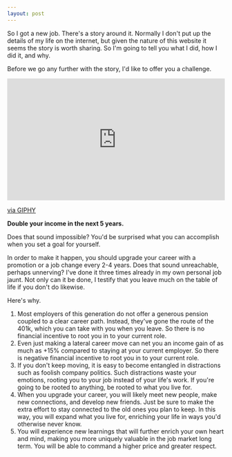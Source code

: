```yaml
---
layout: post
---
```


So I got a new job. There's a story around it. Normally I don't put up the details of my life on the internet, but given the nature of this website it seems the story is worth sharing. So I'm going to tell you what I did, how I did it, and why.

Before we go any further with the story, I'd like to offer you a challenge.

<div style="width:100%;height:0;padding-bottom:56%;position:relative;"><iframe src="https://giphy.com/embed/2yvoIFyZghBDszbIk3" width="100%" height="100%" style="position:absolute" frameBorder="0" class="giphy-embed" allowFullScreen></iframe></div><p><a href="https://giphy.com/gifs/jeopardy-the-jeopardy-you-know-2yvoIFyZghBDszbIk3">via GIPHY</a></p>

**Double your income in the next 5 years.**

Does that sound impossible? You'd be surprised what you can accomplish when you set a goal for yourself.

In order to make it happen, you should upgrade your career with a promotion or a job change every 2-4 years. Does that sound unreachable, perhaps unnerving? I've done it three times already in my own personal job jaunt. Not only can it be done, I testify that you leave much on the table of life if you don't do likewise.

Here's why.

1. Most employers of this generation do not offer a generous pension coupled to a clear career path. Instead, they've gone the route of the 401k, which you can take with you when you leave. So there is no financial incentive to root you in to your current role.
2. Even just making a lateral career move can net you an income gain of as much as +15% compared to staying at your current employer. So there is negative financial incentive to root you in to your current role.
3. If you don't keep moving, it is easy to become entangled in distractions such as foolish company politics. Such distractions waste your emotions, rooting you to your job instead of your life's work. If you're going to be rooted to anything, be rooted to what you live for.
4. When you upgrade your career, you will likely meet new people, make new connections, and develop new friends. Just be sure to make the extra effort to stay connected to the old ones you plan to keep. In this way, you will expand what you live for, enriching your life in ways you'd otherwise never know.
5. You will experience new learnings that will further enrich your own heart and mind, making you more uniquely valuable in the job market long term. You will be able to command a higher price and greater respect.

